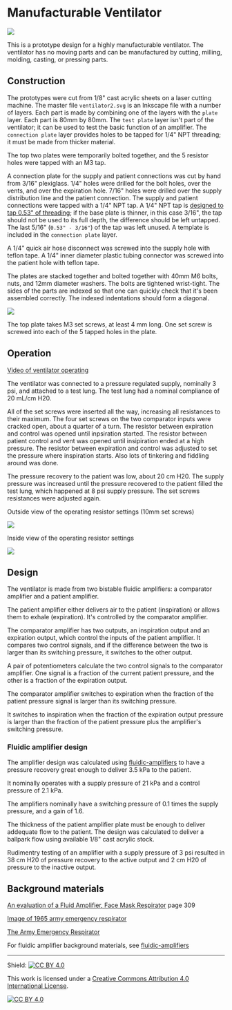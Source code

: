 # Manufacturable Ventilator

![](images/ventilator.jpg)

This is a prototype design for a highly manufacturable ventilator. The ventilator has no moving parts and can be manufactured by cutting, milling, molding, casting, or pressing parts.

## Construction

The prototypes were cut from 1/8" cast acrylic sheets on a laser cutting machine. The master file `ventilator2.svg` is an Inkscape file with a number of layers. Each part is made by combining one of the layers with the `plate` layer. Each part is 80mm by 80mm. The `test plate` layer isn't part of the ventilator; it can be used to test the basic function of an amplifier. The `connection plate` layer provides holes to be tapped for 1/4" NPT threading; it must be made from thicker material.

The top two plates were temporarily bolted together, and the 5 resistor holes were tapped with an M3 tap.

A connection plate for the supply and patient connections was cut by hand from 3/16" plexiglass. 1/4" holes were drilled for the bolt holes, over the vents, and over the expiration hole. 7/16" holes were drilled over the supply distribution line and the patient connection. The supply and patient connections were tapped with a 1/4" NPT tap. A 1/4" NPT tap is [designed to tap 0.53" of threading](http://www.actsensors.com/fittings.htm); if the base plate is thinner, in this case 3/16", the tap should not be used to its full depth, the difference should be left untapped. The last 5/16" (`0.53" - 3/16"`) of the tap was left unused. A template is included in the `connection plate` layer.

A 1/4" quick air hose disconnect was screwed into the supply hole with teflon tape. A 1/4" inner diameter plastic tubing connector was screwed into the patient hole with teflon tape. 

The plates are stacked together and bolted together with 40mm M6 bolts, nuts, and 12mm diameter washers. The bolts are tightened wrist-tight. The sides of the parts are indexed so that one can quickly check that it's been assembled correctly.  The indexed indentations should form a diagonal.

![](images/part_keying.jpg)

The top plate takes M3 set screws, at least 4 mm long. One set screw is screwed into each of the 5 tapped holes in the plate.

## Operation

[Video of ventilator operating](https://www.youtube.com/watch?v=YwH6RFpGBYY)

The ventilator was connected to a pressure regulated supply, nominally 3 psi, and attached to a test lung. The test lung had a nominal compliance of 20 mL/cm H20.

All of the set screws were inserted all the way, increasing all resistances to their maximum. The four set screws on the two comparator inputs were cracked open, about a quarter of a turn. The resistor between expiration and control was opened until inpsiration started. The resistor between patient control and vent was opened until insipiration ended at a high pressure. The resistor between expiration and control was adjusted to set the pressure where inspiration starts. Also lots of tinkering and fiddling around was done.

The pressure recovery to the patient was low, about 20 cm H20. The supply pressure was increased until the pressure recovered to the patient filled the test lung, which happened at 8 psi supply pressure. The set screws resistances were adjusted again.

Outside view of the operating resistor settings (10mm set screws)

![](images/resistors_outside.jpg)

Inside view of the operating resistor settings 

![](images/resistors_inside.jpg)

## Design

The ventilator is made from two bistable fluidic amplifiers: a comparator amplifier and a patient amplifier.

The patient amplifier either delivers air to the patient (inspiration) or allows them to exhale (expiration). It's controlled by the comparator amplifier.

The comparator amplifier has two outputs, an inspiration output and an expiration output, which control the inputs of the patient amplifier. It compares two control signals, and if the difference between the two is larger than its switching pressure, it switches to the other output.

A pair of potentiometers calculate the two control signals to the comparator amplifier. One signal is a fraction of the current patient pressure, and the other is a fraction of the expiration output.

The comparator amplifier switches to expiration when the fraction of the patient pressure signal is larger than its switching pressure.

It switches to inspiration when the fraction of the expiration output pressure is larger than the fraction of the patient pressure plus the amplifier's switching pressure.

### Fluidic amplifier design

The amplifier design was calculated using [fluidic-amplifiers](https://github.com/Cedev/fluidic-amplifiers) to have a pressure recovery great enough to deliver 3.5 kPa to the patient.

It nominally operates with a supply pressure of 21 kPa and a control pressure of 2.1 kPa.

The amplifiers nominally have a switching pressure of 0.1 times the supply pressure, and a gain of 1.6.

The thickness of the patient amplifier plate must be enough to deliver addequate flow to the patient. The design was calculated to deliver a ballpark flow using available 1/8" cast acrylic stock.

Rudimentry testing of an amplifier with a supply pressure of 3 psi resulted in 38 cm H20 of pressure recovery to the active output and 2 cm H20 of pressure to the inactive output.

## Background materials

[An evaluation of a Fluid Amplifier, Face Mask Respirator](https://apps.dtic.mil/dtic/tr/fulltext/u2/623457.pdf) page 309

[Image of 1965 army emergency respirator](https://agentgallery.com/objects/rare-1965-prototype-harry-diamond-labs-respirator)

[The Army Emergency Respirator](https://wartimes.ca/wp-content/uploads/2020/03/AD680197.pdf)

For fluidic amplifier background materials, see [fluidic-amplifiers](https://github.com/Cedev/fluidic-amplifiers#background-material)

----

Shield: [![CC BY 4.0][cc-by-shield]][cc-by]

This work is licensed under a [Creative Commons Attribution 4.0 International
License][cc-by].

[![CC BY 4.0][cc-by-image]][cc-by]

[cc-by]: http://creativecommons.org/licenses/by/4.0/
[cc-by-image]: https://i.creativecommons.org/l/by/4.0/88x31.png
[cc-by-shield]: https://img.shields.io/badge/License-CC%20BY%204.0-lightgrey.svg
